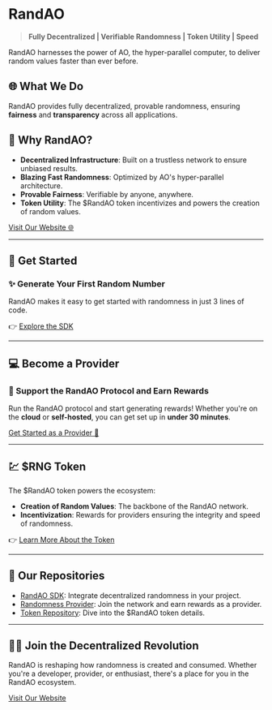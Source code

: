 # RandAO

> **Fully Decentralized | Verifiable Randomness | Token Utility | Speed**

RandAO harnesses the power of AO, the hyper-parallel computer, to deliver random values faster than ever before.

## 🌐 What We Do
RandAO provides fully decentralized, provable randomness, ensuring **fairness** and **transparency** across all applications.

## 🎲 Why RandAO?
- **Decentralized Infrastructure**: Built on a trustless network to ensure unbiased results.
- **Blazing Fast Randomness**: Optimized by AO's hyper-parallel architecture.
- **Provable Fairness**: Verifiable by anyone, anywhere.
- **Token Utility**: The $RandAO token incentivizes and powers the creation of random values.

[Visit Our Website 🌐](https://randao.net/)

---


## 🚀 Get Started

### ✨ Generate Your First Random Number
RandAO makes it easy to get started with randomness in just 3 lines of code.

👉 [Explore the SDK](https://github.com/RandAOLabs/RandAO)

---

## 💻 Become a Provider

### 🌟 Support the RandAO Protocol and Earn Rewards
Run the RandAO protocol and start generating rewards! Whether you're on the **cloud** or **self-hosted**, you can get set up in **under 30 minutes**.

[Get Started as a Provider 🚀](https://github.com/RandAOLabs/Randomness-Provider)

---

##  💹 $RNG Token
The $RandAO token powers the ecosystem:
- **Creation of Random Values**: The backbone of the RandAO network.
- **Incentivization**: Rewards for providers ensuring the integrity and speed of randomness.

👉 [Learn More About the Token](https://github.com/RandAOLabs/Token)

---

## 📂 Our Repositories

- [RandAO SDK](https://github.com/RandAOLabs/RandAO): Integrate decentralized randomness in your project.
- [Randomness Provider](https://github.com/RandAOLabs/Randomness-Provider): Join the network and earn rewards as a provider.
- [Token Repository](https://github.com/RandAOLabs/Token): Dive into the $RandAO token details.

---

## 👨‍💻 Join the Decentralized Revolution
RandAO is reshaping how randomness is created and consumed. Whether you're a developer, provider, or enthusiast, there's a place for you in the RandAO ecosystem.

[Visit Our Website](https://randao.net/)
